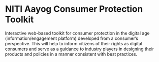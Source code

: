 # NITI Aayog Consumer Protection Toolkit

Interactive web-based toolkit for consumer protection in the digital age (information/engagement platform) developed from a consumer’s perspective. This will help to inform citizens of their rights as digital consumers and serve as a guidance to industry players in designing their products and policies in a manner consistent with best practices.
